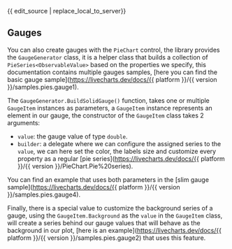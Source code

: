 <div id="edit-this-article-source">
    {{ edit_source | replace_local_to_server}}
</div>

## Gauges

You can also create gauges with the `PieChart` control, the library provides the `GaugeGenerator` class, 
it is a helper class that builds a collection of `PieSeries<ObservableValue>` based on the properties
we specify, this documentation contains multiple gauges samples, 
[here you can find the basic gauge sample](https://livecharts.dev/docs/{{ platform }}/{{ version }}/samples.pies.gauge1).

The `GaugeGenerator.BuildSolidGauge()` function, takes one or multiple `GaugeItem` instances as parameters, 
a `GaugeItem` instance represents an element in our gauge, the constructor of the `GaugeItem` class takes 2 arguments:

- `value`: the gauge value of type `double`.
- `builder`: a delegate where we can configure the assigned series to the `value`, we can here set the color, the labels size and customize every property as a regular [pie series](https://livecharts.dev/docs/{{ platform }}/{{ version }}/PieChart.Pie%20series).

You can find an example that uses both parameters in the [slim gauge sample](https://livecharts.dev/docs/{{ platform }}/{{ version }}/samples.pies.gauge4).

Finally, there is a special value to customize the background series of a gauge, using the `GaugeItem.Background` as the `value` in the 
`GaugeItem` class, will create a series behind our gauge values that will behave as the background in our plot, 
[here is an example](https://livecharts.dev/docs/{{ platform }}/{{ version }}/samples.pies.gauge2) that uses this feature.
